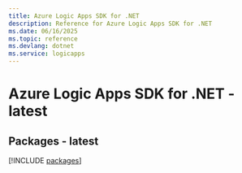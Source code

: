 ```yaml
---
title: Azure Logic Apps SDK for .NET
description: Reference for Azure Logic Apps SDK for .NET
ms.date: 06/16/2025
ms.topic: reference
ms.devlang: dotnet
ms.service: logicapps
---
```

# Azure Logic Apps SDK for .NET - latest
## Packages - latest
[!INCLUDE [packages](logic-apps-index.md)]